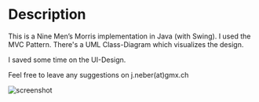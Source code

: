 # Description

This is a Nine Men’s Morris implementation in Java (with Swing). I used the MVC Pattern. There's a UML Class-Diagram which visualizes the design.

I saved some time on the UI-Design.

Feel free to leave any suggestions on j.neber(at)gmx.ch

![screenshot](https://i.imgur.com/m9t76Uzl.png)
